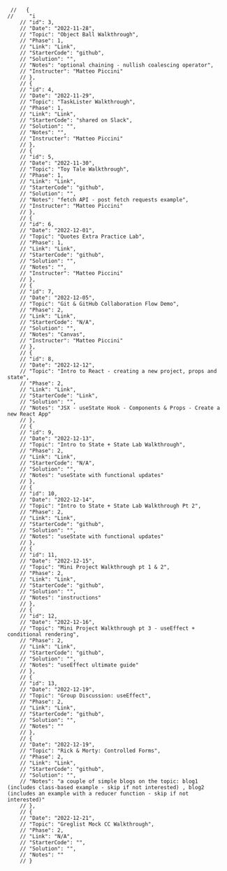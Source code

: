      //   {
    //     "i 
        // "id": 3, 
        // "Date": "2022-11-28",
        // "Topic": "Object Ball Walkthrough",
        // "Phase": 1,
        // "Link": "Link",
        // "StarterCode": "github",
        // "Solution": "",
        // "Notes": "optional chaining - nullish coalescing operator",
        // "Instructer": "Matteo Piccini"
        // },
        // {
        // "id": 4,
        // "Date": "2022-11-29",
        // "Topic": "TaskLister Walkthrough",
        // "Phase": 1,
        // "Link": "Link",
        // "StarterCode": "shared on Slack",
        // "Solution": "",
        // "Notes": "",
        // "Instructer": "Matteo Piccini"
        // },
        // {
        // "id": 5,
        // "Date": "2022-11-30",
        // "Topic": "Toy Tale Walkthrough",
        // "Phase": 1,
        // "Link": "Link",
        // "StarterCode": "github",
        // "Solution": "",
        // "Notes": "fetch API - post fetch requests example",
        // "Instructer": "Matteo Piccini"
        // },
        // {
        // "id": 6,
        // "Date": "2022-12-01",
        // "Topic": "Quotes Extra Practice Lab",
        // "Phase": 1,
        // "Link": "Link",
        // "StarterCode": "github",
        // "Solution": "",
        // "Notes": "",
        // "Instructer": "Matteo Piccini"
        // },
        // {
        // "id": 7,
        // "Date": "2022-12-05",
        // "Topic": "Git & GitHub Collaboration Flow Demo",
        // "Phase": 2,
        // "Link": "Link",
        // "StarterCode": "N/A",
        // "Solution": "",      
        // "Notes": "Canvas",
        // "Instructer": "Matteo Piccini"
        // },
        // {
        // "id": 8,
        // "Date": "2022-12-12",
        // "Topic": "Intro to React - creating a new project, props and state",
        // "Phase": 2,
        // "Link": "Link",
        // "StarterCode": "Link",
        // "Solution": "", 
        // "Notes": "JSX - useState Hook - Components & Props - Create a new React App"
        // },
        // {
        // "id": 9,
        // "Date": "2022-12-13",
        // "Topic": "Intro to State + State Lab Walkthrough",
        // "Phase": 2,
        // "Link": "Link",
        // "StarterCode": "N/A",
        // "Solution": "",      
        // "Notes": "useState with functional updates"
        // },
        // {
        // "id": 10,
        // "Date": "2022-12-14",
        // "Topic": "Intro to State + State Lab Walkthrough Pt 2",
        // "Phase": 2,
        // "Link": "Link",
        // "StarterCode": "github",
        // "Solution": "",
        // "Notes": "useState with functional updates"
        // },
        // {
        // "id": 11,
        // "Date": "2022-12-15",
        // "Topic": "Mini Project Walkthrough pt 1 & 2",
        // "Phase": 2,
        // "Link": "Link",
        // "StarterCode": "github",
        // "Solution": "",
        // "Notes": "instructions"
        // },
        // {
        // "id": 12,
        // "Date": "2022-12-16",
        // "Topic": "Mini Project Walkthrough pt 3 - useEffect + conditional rendering",
        // "Phase": 2,
        // "Link": "Link",
        // "StarterCode": "github",
        // "Solution": "",
        // "Notes": "useEffect ultimate guide"
        // },
        // {
        // "id": 13,
        // "Date": "2022-12-19",
        // "Topic": "Group Discussion: useEffect",
        // "Phase": 2,
        // "Link": "Link",
        // "StarterCode": "github",
        // "Solution": "",
        // "Notes": ""
        // },
        // {
        // "Date": "2022-12-19",
        // "Topic": "Rick & Morty: Controlled Forms",
        // "Phase": 2,
        // "Link": "Link",
        // "StarterCode": "github",
        // "Solution": "",
        // "Notes": "a couple of simple blogs on the topic: blog1 (includes class-based example - skip if not interested) , blog2 (includes an example with a reducer function - skip if not interested)"
        // },
        // {
        // "Date": "2022-12-21",
        // "Topic": "Greglist Mock CC Walkthrough",
        // "Phase": 2,
        // "Link": "N/A",
        // "StarterCode": "",
        // "Solution": "",
        // "Notes": ""
        // }
